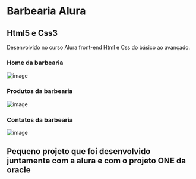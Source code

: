 # Barbearia Alura
## Html5 e Css3

Desenvolvido no curso Alura front-end Html e Css do básico ao avançado.

### Home da barbearia
![image](https://user-images.githubusercontent.com/62392872/155219280-610f6c01-efb1-45f3-85c4-1f138a0b3ce7.png)

### Produtos da barbearia
![image](https://user-images.githubusercontent.com/62392872/155219498-12b0cbca-b4eb-4ec5-a572-986384230569.png)

### Contatos da barbearia
![image](https://user-images.githubusercontent.com/62392872/155219589-2a9d72bf-7504-4f21-9798-4ba901bf5f5b.png)


## Pequeno projeto que foi desenvolvido juntamente com a alura e com o projeto ONE da oracle
